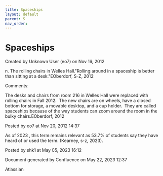 ```yaml
---
title: Spaceships
layout: default
parent: S
nav_order:
---
```


# Spaceships

Created by  Unknown User (eo7) on Nov 16, 2012

n. The rolling chairs in Welles Hall.&quot;Rolling around in a spaceship is better than sitting at a desk.&quot;EOberdorf, S-Z, 2012

Comments:

The desks and chairs from room 216 in Welles Hall were replaced with rolling chairs in Fall 2012.  The new chairs are on wheels, have a closed bottom for storage, a movable desktop, and a cup holder.  They are called spaceships because of the way students can zoom around the room in the bulky chairs.EOberdorf, 2012

Posted by eo7 at Nov 20, 2012 14:37

As of 2023 , this term remains relevant as 53.7% of students say they have heard of or used the term. (Kearney, s-z, 2023).

Posted by shk1 at May 05, 2023 16:12

Document generated by Confluence on May 22, 2023 12:37

Atlassian

